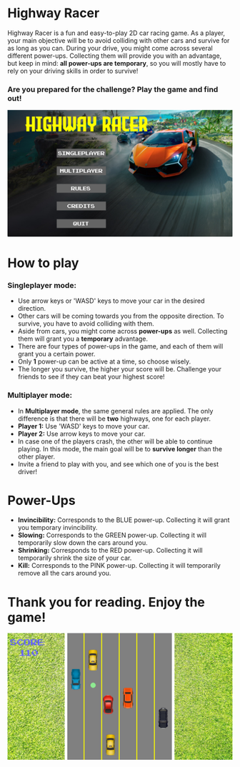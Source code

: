 # Highway Racer
Highway Racer is a fun and easy-to-play 2D car racing game. As a player, your main objective will be to avoid colliding with other cars and survive for as long as you can. During your drive, you might come across several different power-ups. Collecting them will provide you with an advantage, but keep in mind: **all power-ups are temporary**, so you will mostly have to rely on your driving skills in order to survive!
### Are you prepared for the challenge? Play the game and find out!

![menu-screen](https://github.com/ThiagoSKM/highway-racer/blob/main/assets/main-menu.png)

# How to play
### Singleplayer mode:
- Use arrow keys or 'WASD' keys to move your car in the desired direction.
- Other cars will be coming towards you from the opposite direction. To survive, you have to avoid colliding with them.
- Aside from cars, you might come across **power-ups** as well. Collecting them will grant you a **temporary** advantage.
- There are four types of power-ups in the game, and each of them will grant you a certain power.
- Only **1** power-up can be active at a time, so choose wisely.
- The longer you survive, the higher your score will be. Challenge your friends to see if they can beat your highest score!

### Multiplayer mode:
- In **Multiplayer mode**, the same general rules are applied. The only difference is that there will be **two** highways, one for each player.
- **Player 1:** Use 'WASD' keys to move your car.
- **Player 2:** Use arrow keys to move your car.
- In case one of the players crash, the other will be able to continue playing. In this mode, the main goal will be to **survive longer** than the other player.
- Invite a friend to play with you, and see which one of you is the best driver!

# Power-Ups
- **Invincibility:** Corresponds to the BLUE power-up. Collecting it will grant you temporary invincibility.
- **Slowing:** Corresponds to the GREEN power-up. Collecting it will temporarily slow down the cars around you.
- **Shrinking:** Corresponds to the RED power-up. Collecting it will temporarily shrink the size of your car.
- **Kill:** Corresponds to the PINK power-up. Collecting it will temporarily remove all the cars around you.

# Thank you for reading. Enjoy the game!

![menu-screen](https://github.com/ThiagoSKM/highway-racer/blob/main/assets/gameplay.png)
